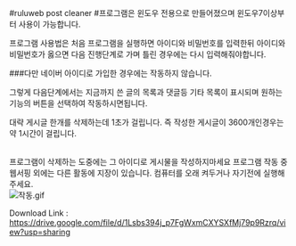 #ruluweb post cleaner
#프로그램은 윈도우 전용으로 만들어졌으며 윈도우7이상부터 사용이 가능합니다.

프로그램 사용법은
처음 프로그램을 실행하면 아이디와 비밀번호를 입력한뒤 아이디와 비밀번호가 옳으면 다음 진행단계로 가며 틀린 경우에는 다시 입력해줘야합니다.

###다만 네이버 아이디로 가입한 경우에는 작동하지 않습니다.

그렇게 다음단계에서는 지금까지 쓴 글의 목록과 댓글등 기타 목록이 표시되며 원하는 기능의 버튼을 선택하여 작동하시면됩니다.

대략 게시글 한개를 삭제하는데 1초가 걸립니다. 즉 작성한 게시글이 3600개인경우는 약 1시간이 걸립니다.

<br>프로그램이 삭제하는 도중에는 그 아이디로 게시물을 작성하지마세요 프로그램 작동 중 웹서핑 외에는 다른 활동에 지장이 있습니다. 컴퓨터를 오래 켜두거나 자기전에 실행해주세요.</br>
<img src="http://i2.ruliweb.com/ori/17/01/19/159b57c3b7f19d5e2.gif" alt="작동.gif">

Download Link : https://drive.google.com/file/d/1Lsbs394j_p7FgWxmCXYSXfMj79p9Rzrq/view?usp=sharing
